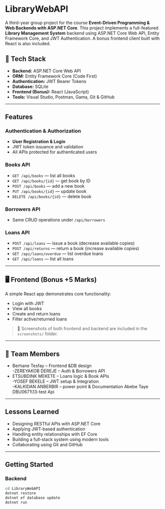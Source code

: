# LibraryWebAPI 

A third-year group project for the course **Event-Driven Programming & Web Backends with ASP.NET Core**. This project implements a full-featured **Library Management System** backend using ASP.NET Core Web API, Entity Framework Core, and JWT Authentication. A bonus frontend client built with React is also included.

## 🔧 Tech Stack

- **Backend:** ASP.NET Core Web API  
- **ORM:** Entity Framework Core (Code First)  
- **Authentication:** JWT Bearer Tokens  
- **Database:** SQLite  
- **Frontend (Bonus):** React (JavaScript)  
- **Tools:** Visual Studio, Postman, Gama, Git & GitHub

---

## Features

###  Authentication & Authorization
- **User Registration & Login**
- JWT token issuance and validation
- All APIs protected for authenticated users

###  Books API
- `GET /api/books` — list all books  
- `GET /api/books/{id}` — get book by ID  
- `POST /api/books` — add a new book  
- `PUT /api/books/{id}` — update book  
- `DELETE /api/books/{id}` — delete book  

### Borrowers API
- Same CRUD operations under `/api/borrowers`

###  Loans API
- `POST /api/loans` — issue a book (decrease available copies)  
- `POST /api/returns` — return a book (increase available copies)  
- `GET /api/loans/overdue` — list overdue loans  
- `GET /api/loans` — list all loans  

---

## 🖥️ Frontend (Bonus +5 Marks)

A simple React app demonstrates core functionality:
- Login with JWT
- View all books
- Create and return loans
- Filter active/returned loans

> 📸 Screenshots of both frontend and backend are included in the `screenshots/` folder.

---

## 👥 Team Members

- Berhane Tesfay – Frontend &DB design  
-ZEREYAKOB DEREJE  – Auth & Borrowers API  
- ETSUBDINK MEKETE  – Loans logic & Book APIs  
-YOSEF BEKELE – JWT setup & Integration  
-KALKIDAN ANBERBIR – power point & Documentation
Abebe Taye  DBU0671\13-test Api

---

## Lessons Learned

- Designing RESTful APIs with ASP.NET Core  
- Applying JWT-based authentication  
- Handling entity relationships with EF Core  
- Building a full-stack system using modern tools  
- Collaborating using Git and GitHub

---

##  Getting Started

### Backend
```bash
cd LibraryWebAPI
dotnet restore
dotnet ef database update
dotnet run
